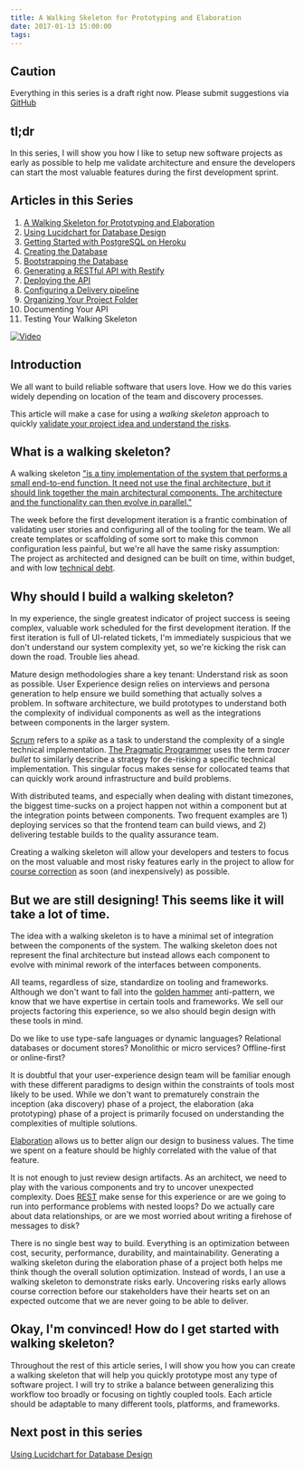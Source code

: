 ```yaml
---
title: A Walking Skeleton for Prototyping and Elaboration
date: 2017-01-13 15:00:00
tags:
---
```


## Caution

Everything in this series is a draft right now. Please submit suggestions via [GitHub](https://github.com/gotoplanb/dotcom/tree/master/source/_posts)

## tl;dr

In this series, I will show you how I like to setup new software projects as early as possible to help me validate architecture and ensure the developers can start the most valuable features during the first development sprint.

## Articles in this Series

1. [A Walking Skeleton for Prototyping and Elaboration](/2017/01/13/A-Walking-Skeleton-for-Prototyping-and-Elaboration/)
2. [Using Lucidchart for Database Design](/2017/01/13/Using-Lucidchart-for-Database-Design/)
3. [Getting Started with PostgreSQL on Heroku](/2017/01/13/Getting-Started-with-PostgreSQL-on-Heroku/)
4. [Creating the Database](/2017/01/18/Creating-the-Database/)
5. [Bootstrapping the Database](/2017/01/18/Bootstrapping-the-Database/)
6. [Generating a RESTful API with Restify](/2017/01/13/Generating-a-RESTful-API-with-Restify/)
7. [Deploying the API](/2017/01/18/Deploying-the-API/)
8. [Configuring a Delivery pipeline](/2017/01/18/Configuring-a-Delivery-Pipeline/)
9. [Organizing Your Project Folder](/2017/01/18/Organizing-the-Project-Folder/)
10. Documenting Your API
11. Testing Your Walking Skeleton

[![Video](video.jpg)](https://drive.google.com/file/d/0ByuFVgkS5FT6elVWUnNNNk5oX28/view)

## Introduction

We all want to build reliable software that users love. How we do this varies widely depending on location of the team and discovery processes.

This article will make a case for using a *walking skeleton* approach to quickly [validate your project idea and understand the risks](http://blog.codeclimate.com/blog/2014/03/20/kickstart-your-next-project-with-a-walking-skeleton/).

## What is a walking skeleton?

A walking skeleton ["is a tiny implementation of the system that performs a small end-to-end function. It need not use the final architecture, but it should link together the main architectural components. The architecture and the functionality can then evolve in parallel."](http://alistair.cockburn.us/Walking+skeleton)

The week before the first development iteration is a frantic combination of validating user stories and configuring all of the tooling for the team. We all create templates or scaffolding of some sort to make this common configuration less painful, but we're all have the same risky assumption: The project as architected and designed can be built on time, within budget, and with low [technical debt](https://en.wikipedia.org/wiki/Technical_debt).

## Why should I build a walking skeleton?

In my experience, the single greatest indicator of project success is seeing complex, valuable work scheduled for the first development iteration. If the first iteration is full of UI-related tickets, I'm immediately suspicious that we don't understand our system complexity yet, so we're kicking the risk can down the road. Trouble lies ahead.

Mature design methodologies share a key tenant: Understand risk as soon as possible. User Experience design relies on interviews and persona generation to help ensure we build something that actually solves a problem. In software architecture, we build prototypes to understand both the complexity of individual components as well as the integrations between components in the larger system.

[Scrum](https://www.scrumalliance.org/why-scrum) refers to a *spike* as a task to understand the complexity of a single technical implementation. [The Pragmatic Programmer](https://www.amazon.com/Pragmatic-Programmer-Journeyman-Master/dp/020161622X) uses the term *tracer bullet* to similarly describe a strategy for de-risking a specific technical implementation. This singular focus makes sense for collocated teams that can quickly work around infrastructure and build problems.

With distributed teams, and especially when dealing with distant timezones, the biggest time-sucks on a project happen not within a component but at the integration points between components. Two frequent examples are 1) deploying services so that the frontend team can build views, and 2) delivering testable builds to the quality assurance team.

Creating a walking skeleton will allow your developers and testers to focus on the most valuable and most risky features early in the project to allow for [course correction](http://www.qrg.northwestern.edu/projects/vss/docs/navigation/1-what-is-course-correction.html) as soon (and inexpensively) as possible.

## But we are still designing! This seems like it will take a lot of time.

The idea with a walking skeleton is to have a minimal set of integration between the components of the system. The walking skeleton does not represent the final architecture but instead allows each component to evolve with minimal rework of the interfaces between components.

All teams, regardless of size, standardize on tooling and frameworks. Although we don't want to fall into the [golden hammer](https://en.wikipedia.org/wiki/Law_of_the_instrument) anti-pattern, we know that we have expertise in certain tools and frameworks. We sell our projects factoring this experience, so we also should begin design with these tools in mind.

Do we like to use type-safe languages or dynamic languages? Relational databases or document stores? Monolithic or micro services? Offline-first or online-first?

It is doubtful that your user-experience design team will be familiar enough with these different paradigms to design within the constraints of tools most likely to be used. While we don't want to prematurely constrain the inception (aka discovery) phase of a project, the elaboration (aka prototyping) phase of a project is primarily focused on understanding the complexities of multiple solutions.

[Elaboration](https://en.wikipedia.org/wiki/Unified_Process#Elaboration_phase) allows us to better align our design to business values. The time we spent on a feature should be highly correlated with the value of that feature.

It is not enough to just review design artifacts. As an architect, we need to play with the various components and try to uncover unexpected complexity. Does [REST](https://en.wikipedia.org/wiki/Representational_state_transfer) make sense for this experience or are we going to run into performance problems with nested loops? Do we actually care about data relationships, or are we most worried about writing a firehose of messages to disk?

There is no single best way to build. Everything is an optimization between cost, security, performance, durability, and maintainability. Generating a walking skeleton during the elaboration phase of a project both helps me think though the overall solution optimization. Instead of words, I an use a walking skeleton to demonstrate risks early. Uncovering risks early allows course correction before our stakeholders have their hearts set on an expected outcome that we are never going to be able to deliver.

## Okay, I'm convinced! How do I get started with walking skeleton?

Throughout the rest of this article series, I will show you how you can create a walking skeleton that will help you quickly prototype most any type of software project. I will try to strike a balance between generalizing this workflow too broadly or focusing on tightly coupled tools. Each article should be adaptable to many different tools, platforms, and frameworks.

## Next post in this series

[Using Lucidchart for Database Design](/2017/01/13/Using-Lucidchart-for-Database-Design/)

